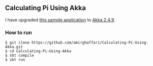 Calculating Pi Using Akka
-----------

I have upgraded [this sample application](http://doc.akka.io/docs/akka/2.0/intro/getting-started-first-scala.html) to [Akka 2.4.9](https://mvnrepository.com/artifact/com.typesafe.akka/akka-actor_2.11/2.4.9).

### How to run

	$ git clone https://github.com/amirghaffari/Calculating-Pi-Using-Akka.git
	$ cd Calculating-Pi-Using-Akka
	$ sbt compile
	$ sbt run

